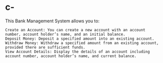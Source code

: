 # c-
This Bank Management System allows you to:

    Create an Account: You can create a new account with an account number, account holder’s name, and an initial balance.
    Deposit Money: Deposit a specified amount into an existing account.
    Withdraw Money: Withdraw a specified amount from an existing account, provided there are sufficient funds.
    View Account Details: Display the details of an account including account number, account holder’s name, and current balance.
